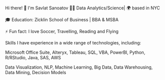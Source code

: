 Hi there! 👋 I'm Savlat Sanoatov 👨‍💻 Data Analytics/Science| 🌍 based in NYC

🎓 Education: Zicklin School of Business | BBA & MSBA

⚡ Fun fact: I love Soccer, Travelling, Reading and Flying

Skills I have experience in a wide range of technologies, including:

Microsoft Office Suite, Alteryx, Tableau, SQL, VBA, PowerBI, Python, R/RStudio, Java, SAS, AWS

Data Visualization, NLP, Machine Learning, Big Data, Data Warehousing, Data Mining, Decision Models


<!---
Savlat965/Savlat965 is a ✨ special ✨ repository because its `README.md` (this file) appears on your GitHub profile.
You can click the Preview link to take a look at your changes.
--->
